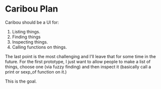 # Caribou Plan

Caribou should be a UI for:

  1. Listing things.
  2. Finding things
  3. Inspecting things.
  4. Calling functions on things.

The last point is the most challenging and I'll leave that for some time
in the future. For the first prototype, I just want to allow people to
make a list of things, choose one (via fuzzy finding) and then inspect it
(basically call a print or sexp\_of function on it.)

This is the goal.
